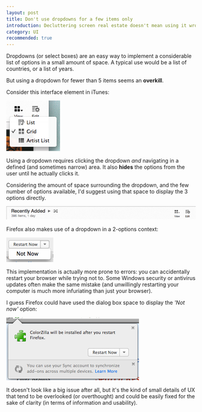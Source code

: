 ```yaml
---
layout: post
title: Don't use dropdowns for a few items only
introduction: Decluttering screen real estate doesn't mean using it wrong.
category: UI
recommended: true
---
```


Dropdowns (or select boxes) are an easy way to implement a considerable list of options in a small amount of space. A typical use would be a list of countries, or a list of years.

But using a dropdown for fewer than 5 items seems an **overkill**.

Consider this interface element in iTunes:

![iTunes dropdown](/images/itunes-dropdown.png)

Using a dropdown requires clicking the dropdown *and* navigating in a defined (and sometimes narrow) area. It also **hides** the options from the user until he actually clicks it.

Considering the amount of space surrounding the dropdown, and the few number of options available, I'd suggest using that space to display the 3 options directly.

![iTunes dropdown space](/images/itunes-dropdown-space.png)

Firefox also makes use of a dropdown in a 2-options context:

![Firefox dropdown](/images/firefox-dropdown.png)

This implementation is actually more prone to errors: you can accidentally restart your browser while trying not to. Some Windows security or antivirus updates often make the same mistake (and unwillingly restarting your computer is much more infuriating than just your browser).

I guess Firefox could have used the dialog box space to display the *'Not now'* option:

![Firefox dropdown space](/images/firefox-dropdown-space.png)

It doesn't look like a big issue after all, but it's the kind of small details of UX that tend to be overlooked (or overthought) and could be easily fixed for the sake of clarity (in terms of information and usability).
